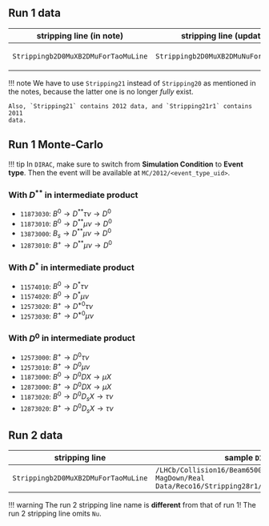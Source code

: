 ## Run 1 data

| stripping line (in note) | stripping line (updated) | sample `DIRAC` path |
|---|---|---|
| `Strippingb2D0MuXB2DMuForTaoMuLine` | `Strippingb2D0MuXB2DMuNuForTauMuLine` | `/LHCb/Collision12/Beam4000GeV-VeloClosed-MagDown/Real Data/Reco14/Stripping21/90000000/SEMILEPTONIC.DST`

!!! note
    We have to use `Stripping21` instead of `Stripping20` as mentioned in the
    notes, because the latter one is no longer _fully_ exist.

    Also, `Stripping21` contains 2012 data, and `Stripping21r1` contains 2011
    data.


## Run 1 Monte-Carlo

!!! tip
    In `DIRAC`, make sure to switch from **Simulation Condition** to **Event
    type**. Then the event will be available at `MC/2012/<event_type_uid>`.


### With $D^{**}$ in intermediate product
* `11873030`: $B^0 \rightarrow D^{**} \tau \nu \rightarrow D^0$
* `11873010`: $B^0 \rightarrow D^{**} \mu \nu \rightarrow D^0$
* `13873000`: $B_s \rightarrow D^{**} \mu \nu \rightarrow D^0$
* `12873010`: $B^+ \rightarrow D^{**} \mu \nu \rightarrow D^0$

### With $D^{*}$ in intermediate product
* `11574010`: $B^0 \rightarrow D^* \tau \nu$
* `11574020`: $B^0 \rightarrow D^* \mu \nu$
* `12573020`: $B^+ \rightarrow D^{*0} \tau \nu$
* `12573030`: $B^+ \rightarrow D^{*0} \mu \nu$

### With $D^0$ in intermediate product
* `12573000`: $B^+ \rightarrow D^0 \tau \nu$
* `12573010`: $B^+ \rightarrow D^0 \mu \nu$
* `11873000`: $B^0 \rightarrow D^0 DX \rightarrow \mu X$
* `12873000`: $B^+ \rightarrow D^0 DX \rightarrow \mu X$
* `11873020`: $B^0 \rightarrow D^0 D_s X \rightarrow \tau \nu$
* `12873020`: $B^+ \rightarrow D^0 D_s X \rightarrow \tau \nu$


## Run 2 data

| stripping line | sample `DIRAC` path |
|---|---|
| `Strippingb2D0MuXB2DMuForTaoMuLine` | `/LHCb/Collision16/Beam6500GeV-VeloClosed-MagDown/Real Data/Reco16/Stripping28r1/90000000/SEMILEPTONIC.DST`

!!! warning
    The run 2 stripping line name is **different** from that of run 1!
    The run 2 stripping line omits `Nu`.
